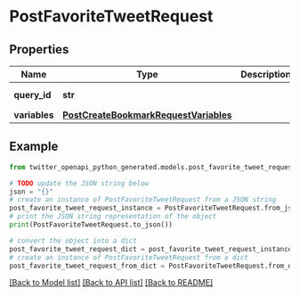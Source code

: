 # PostFavoriteTweetRequest


## Properties

Name | Type | Description | Notes
------------ | ------------- | ------------- | -------------
**query_id** | **str** |  | [default to 'lI07N6Otwv1PhnEgXILM7A']
**variables** | [**PostCreateBookmarkRequestVariables**](PostCreateBookmarkRequestVariables.md) |  | 

## Example

```python
from twitter_openapi_python_generated.models.post_favorite_tweet_request import PostFavoriteTweetRequest

# TODO update the JSON string below
json = "{}"
# create an instance of PostFavoriteTweetRequest from a JSON string
post_favorite_tweet_request_instance = PostFavoriteTweetRequest.from_json(json)
# print the JSON string representation of the object
print(PostFavoriteTweetRequest.to_json())

# convert the object into a dict
post_favorite_tweet_request_dict = post_favorite_tweet_request_instance.to_dict()
# create an instance of PostFavoriteTweetRequest from a dict
post_favorite_tweet_request_from_dict = PostFavoriteTweetRequest.from_dict(post_favorite_tweet_request_dict)
```
[[Back to Model list]](../README.md#documentation-for-models) [[Back to API list]](../README.md#documentation-for-api-endpoints) [[Back to README]](../README.md)


